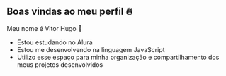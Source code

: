 ## Boas vindas ao meu perfil 🔥 

Meu nome é Vitor Hugo 💸

 - Estou estudando no Alura
 - Estou me desenvolvendo na linguagem JavaScript
 - Utilizo esse espaço para minha organização e compartilhamento dos meus projetos desenvolvidos



